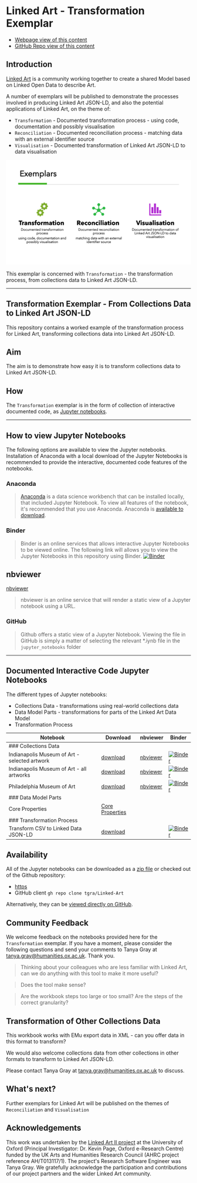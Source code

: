 # Linked Art - Transformation Exemplar

- [Webpage view of this content](https://tgra.github.io/Linked-Art/)
- [GitHub Repo view of this content](https://github.com/tgra/Linked-Art/blob/main/README.md)

## Introduction
[Linked Art](https://linked.art) is a community working together to create a shared Model based on Linked Open Data to describe Art.

A number of exemplars will be published to demonstrate the processes involved in producing Linked Art JSON-LD, and also the potential applications of Linked Art, on the theme of:
- `Transformation` - Documented transformation process - using code, documentation and possibly visualisation
- `Reconciliation` - Documented reconciliation process - matching data with an external identifier source
- `Visualisation` - Documented transformation of Linked Art JSON-LD to data visualisation

![Linked Art exemplars](https://github.com/tgra/linked-art/blob/main/docs/media/img/exemplar.png?raw=true)

This exemplar is concerned with `Transformation` - the transformation process, from collections data to Linked Art JSON-LD.

---
## Transformation Exemplar - From Collections Data to Linked Art JSON-LD

This repository contains a worked example of the transformation process for Linked Art, transforming collections data into Linked Art JSON-LD.

## Aim
The aim is to demonstrate how easy it is to transform collections data to Linked Art JSON-LD.

## How
The `Transformation` exemplar is in the form of collection of interactive documented code, as [Jupyter notebooks](https://jupyter.org).

---
## How to view Jupyter Notebooks
The following options are available to view the Jupyter notebooks. Installation of Anaconda with a local download of the Jupyter Notebooks is recommended to provide the interactive, documented code features of the notebooks.

### Anaconda
>[Anaconda](https://www.anaconda.com) is a data science workbench that can be installed locally, that included Jupyter Notebook. To view all features of the notebook, it's recommended that you use Anaconda. Anaconda is [available to download](https://www.anaconda.com/products/individual). 

### Binder 
>Binder is an online services that allows interactive Jupyter Notebooks to be viewed online. The following link will allows you to view the Jupyter Notebooks in this repository using Binder. [![Binder](https://mybinder.org/badge_logo.svg)](https://mybinder.org/v2/gh/tgra/Linked-Art/HEAD)

## nbviewer
[nbviewer](https://nbviewer.org/)
> nbviewer is an online service that will render a static view of a Jupyter notebook using a URL.

### GitHub 
> Github offers a static view of a Jupyter Notebook. Viewing the file in GitHub is simply a matter of selecting the relevant *.iynb file in the `jupyter_notebooks` folder

---
## Documented Interactive Code Jupyter Notebooks
The different types of Jupyter notebooks:
- Collections Data - transformations using real-world collections data
- Data Model Parts - transformations for parts of the Linked Art Data Model
- Transformation Process
  

| Notebook  | Download | nbviewer | Binder |
| ------------- | ------------- | ------- | ------ |
| ### Collections Data | |  |  |
| Indianapolis Museum of Art - selected artwork  |  [download](./jupyter_notebooks/Transforming_Collections_to_Linked_Art_IMA_Selected_Artwork.ipynb) | [nbviewer](https://nbviewer.org/github/tgra/Linked-Art/blob/main/jupyter_notebooks/Transforming_Collections_to_Linked_Art_IMA_Selected_Artwork.ipynb) | [![Binder](https://mybinder.org/badge_logo.svg)](https://mybinder.org/v2/gh/tgra/Linked-Art/HEAD?labpath=jupyter_notebooks%2FTransforming_Collections_to_Linked_Art_IMA_Selected_Artwork.ipynb)|
| Indianapolis Museum of Art - all artworks  | [download](./jupyter_notebooks/Transforming_Collections_to_Linked_Art_IMA_All_Artworks.ipynb)   | [nbviewer](https://nbviewer.org/github/tgra/Linked-Art/blob/main/jupyter_notebooks/Transforming_Collections_to_Linked_Art_IMA_All_Artworks.ipynb) | [![Binder](https://mybinder.org/badge_logo.svg)](https://mybinder.org/v2/gh/tgra/Linked-Art/HEAD?labpath=jupyter_notebooks%2FTransforming_Collections_to_Linked_Art_IMA_All_Artworks.ipynb) |
| Philadelphia Museum of Art | [download](./jupyter_notebooks/Transforming_Collections_Data_to_Linked_Art_PMA.ipynb) | [nbviewer](https://nbviewer.org/github/tgra/Linked-Art/blob/main/jupyter_notebooks/Transforming_Collections_Data_to_Linked_Art_PMA.ipynb) | [![Binder](https://mybinder.org/badge_logo.svg)](https://mybinder.org/v2/gh/tgra/Linked-Art/HEAD?labpath=jupyter_notebooks%2FTransforming_Collections_Data_to_Linked_Art_PMA.ipynb) |
| ### Data Model Parts | |  |  |
|Core Properties| [Core Properties](./jupyter_notebooks/Core-Properties.ipynb) |||
| ### Transformation Process | |  |  |
| Transform CSV to Linked Data JSON-LD | [download](./jupyter_notebooks/CSV_to_Linked_Art_JSON-LD.ipynb)|  | [![Binder](https://mybinder.org/badge_logo.svg)](https://mybinder.org/v2/gh/tgra/Linked-Art/HEAD?labpath=jupyter_notebooks%2FCSV_to_Linked_Art_JSON-LD.ipynb) |



## Availability

All of the Jupyter notebooks can be downloaded as a [zip file](https://github.com/tgra/Linked-Art/archive/refs/heads/main.zip) or checked out of the Github repository:
- [https](https://github.com/tgra/Linked-Art.git)
- GitHub client `gh repo clone tgra/Linked-Art`

Alternatively, they can be [viewed directly on GitHub](https://github.com/tgra/Linked-Art/tree/main/jupyter_notebooks). 

## Community Feedback

We welcome feedback on the notebooks provided here for the `Transformation` exemplar. If you have a moment, please consider the following questions and send your comments to Tanya Gray at tanya.gray@humanities.ox.ac.uk. Thank you.


> Thinking about your colleagues who are less familiar with Linked Art, can we do anything with this tool to make it more useful? 

> Does the tool make sense?

> Are the workbook steps too large or too small? 
Are the steps of the correct granularity?

## Transformation of Other Collections Data 
This workbook works with EMu export data in XML - can you offer data in this format to transform?

We would also welcome collections data from other collections in other formats to transform to Linked Art JSON-LD.

Please contact Tanya Gray at tanya.gray@humanities.ox.ac.uk to discuss.

## What's next?  

Further exemplars for Linked Art will be published on the themes of `Reconciliation` and `Visualisation`

## Acknowledgements

This work was undertaken by the [Linked Art II project](https://linked.art/community/projects/linkedartii/) at the University of Oxford 
(Principal Investigator: Dr. Kevin Page, Oxford e-Research Centre) funded by the UK Arts and Humanities Research Council (AHRC project reference AH/T013117/1). The project's Research Software Engineer was Tanya Gray. We gratefully acknowledge the participation and contributions of our project partners and the wider Linked Art community.

